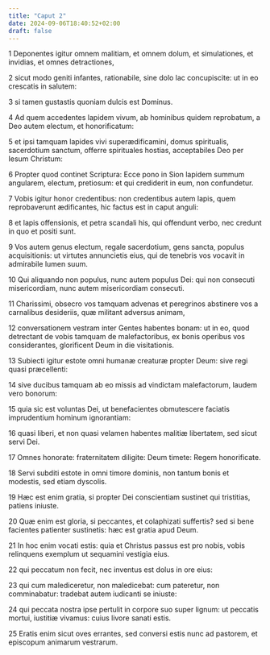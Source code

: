 ```yaml
---
title: "Caput 2"
date: 2024-09-06T18:40:52+02:00
draft: false
---
```




1 Deponentes igitur omnem malitiam, et omnem dolum, et simulationes, et invidias, et omnes detractiones,

2 sicut modo geniti infantes, rationabile, sine dolo lac concupiscite: ut in eo crescatis in salutem:

3 si tamen gustastis quoniam dulcis est Dominus.

4 Ad quem accedentes lapidem vivum, ab hominibus quidem reprobatum, a Deo autem electum, et honorificatum:

5 et ipsi tamquam lapides vivi superædificamini, domus spiritualis, sacerdotium sanctum, offerre spirituales hostias, acceptabiles Deo per Iesum Christum:

6 Propter quod continet Scriptura: Ecce pono in Sion lapidem summum angularem, electum, pretiosum: et qui crediderit in eum, non confundetur.

7 Vobis igitur honor credentibus: non credentibus autem lapis, quem reprobaverunt ædificantes, hic factus est in caput anguli:

8 et lapis offensionis, et petra scandali his, qui offendunt verbo, nec credunt in quo et positi sunt.

9 Vos autem genus electum, regale sacerdotium, gens sancta, populus acquisitionis: ut virtutes annuncietis eius, qui de tenebris vos vocavit in admirabile lumen suum.

10 Qui aliquando non populus, nunc autem populus Dei: qui non consecuti misericordiam, nunc autem misericordiam consecuti.

11 Charissimi, obsecro vos tamquam advenas et peregrinos abstinere vos a carnalibus desideriis, quæ militant adversus animam,

12 conversationem vestram inter Gentes habentes bonam: ut in eo, quod detrectant de vobis tamquam de malefactoribus, ex bonis operibus vos considerantes, glorificent Deum in die visitationis.

13 Subiecti igitur estote omni humanæ creaturæ propter Deum: sive regi quasi præcellenti:

14 sive ducibus tamquam ab eo missis ad vindictam malefactorum, laudem vero bonorum:

15 quia sic est voluntas Dei, ut benefacientes obmutescere faciatis imprudentium hominum ignorantiam:

16 quasi liberi, et non quasi velamen habentes malitiæ libertatem, sed sicut servi Dei.

17 Omnes honorate: fraternitatem diligite: Deum timete: Regem honorificate.

18 Servi subditi estote in omni timore dominis, non tantum bonis et modestis, sed etiam dyscolis.

19 Hæc est enim gratia, si propter Dei conscientiam sustinet qui tristitias, patiens iniuste.

20 Quæ enim est gloria, si peccantes, et colaphizati suffertis? sed si bene facientes patienter sustinetis: hæc est gratia apud Deum.

21 In hoc enim vocati estis: quia et Christus passus est pro nobis, vobis relinquens exemplum ut sequamini vestigia eius.

22 qui peccatum non fecit, nec inventus est dolus in ore eius:

23 qui cum malediceretur, non maledicebat: cum pateretur, non comminabatur: tradebat autem iudicanti se iniuste:

24 qui peccata nostra ipse pertulit in corpore suo super lignum: ut peccatis mortui, iustitiæ vivamus: cuius livore sanati estis.

25 Eratis enim sicut oves errantes, sed conversi estis nunc ad pastorem, et episcopum animarum vestrarum.

